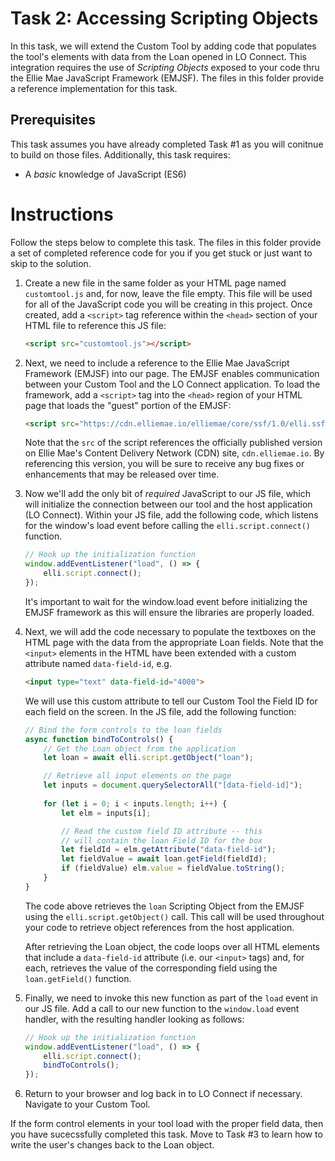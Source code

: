# Task 2: Accessing Scripting Objects
In this task, we will extend the Custom Tool by adding code that populates the tool's elements with data from the Loan opened in LO Connect. This integration requires the use of *Scripting Objects* exposed to your code thru the Ellie Mae JavaScript Framework (EMJSF). The files in this folder provide a reference implementation for this task.

## Prerequisites
This task assumes you have already completed Task #1 as you will conitnue to build on those files. Additionally, this task requires:
* A *basic* knowledge of JavaScript (ES6)

# Instructions
Follow the steps below to complete this task. The files in this folder provide a set of completed reference code for you if you get stuck or just want to skip to the solution.

1. Create a new file in the same folder as your HTML page named `customtool.js` and, for now, leave the file empty. This file will be used for all of the JavaScript code you will be creating in this project. Once created, add a `<script>` tag reference within the `<head>` section of your HTML file to reference this JS file:

    ```html
    <script src="customtool.js"></script>        
    ```

2. Next, we need to include a reference to the Ellie Mae JavaScript Framework (EMJSF) into our page. The EMJSF enables communication between your Custom Tool and the LO Connect application. To load the framework, add a `<script>` tag into the `<head>` region of your HTML page that loads the "guest" portion of the EMJSF:

    ```html
    <script src="https://cdn.elliemae.io/elliemae/core/ssf/1.0/elli.ssf.guest-with-polyfill.js"></script>
    ```

    Note that the `src` of the script references the officially published version on Ellie Mae's Content Delivery Network (CDN) site, `cdn.elliemae.io`. By referencing this version, you will be sure to receive any bug fixes or enhancements that may be released over time.

3. Now we'll add the only bit of *required* JavaScript to our JS file, which will initialize the connection between our tool and the host application (LO Connect). Within your JS file, add the following code, which listens for the window's load event before calling the `elli.script.connect()` function.

    ```javascript
    // Hook up the initialization function
    window.addEventListener("load", () => {
        elli.script.connect();
    });
    ```

    It's important to wait for the window.load event before initializing the EMJSF framework as this will ensure the libraries are properly loaded.

4. Next, we will add the code necessary to populate the textboxes on the HTML page with the data from the appropriate Loan fields. Note that the `<input>` elements in the HTML have been extended with a custom attribute named `data-field-id`, e.g.

    ```html
    <input type="text" data-field-id="4000">
    ```

    We will use this custom attribute to tell our Custom Tool the Field ID for each field on the screen. In the JS file, add the following function:

    ```javascript
    // Bind the form controls to the loan fields
    async function bindToControls() {
        // Get the Loan object from the application
        let loan = await elli.script.getObject("loan");

        // Retrieve all input elements on the page
        let inputs = document.querySelectorAll("[data-field-id]");
        
        for (let i = 0; i < inputs.length; i++) {
            let elm = inputs[i];

            // Read the custom field ID attribute -- this
            // will contain the loan Field ID for the box
            let fieldId = elm.getAttribute("data-field-id");
            let fieldValue = await loan.getField(fieldId);
            if (fieldValue) elm.value = fieldValue.toString();
        }
    }  
    ```

    The code above retrieves the `loan` Scripting Object from the EMJSF using the `elli.script.getObject()` call. This call will be used throughout your code to retrieve object references from the host application.

    After retrieving the Loan object, the code loops over all HTML elements that include a `data-field-id` attribute (i.e. our `<input>` tags) and, for each, retrieves the value of the corresponding field using the `loan.getField()` function.

5. Finally, we need to invoke this new function as part of the `load` event in our JS file. Add a call to our new function to the `window.load` event handler, with the resulting handler looking as follows:

    ```javascript
    // Hook up the initialization function
    window.addEventListener("load", () => {
        elli.script.connect();
        bindToControls();
    });
    ```

6. Return to your browser and log back in to LO Connect if necessary. Navigate to your Custom Tool.

If the form control elements in your tool load with the proper field data, then you have sucecssfully completed this task. Move to Task #3 to learn how to write the user's changes back to the Loan object.
